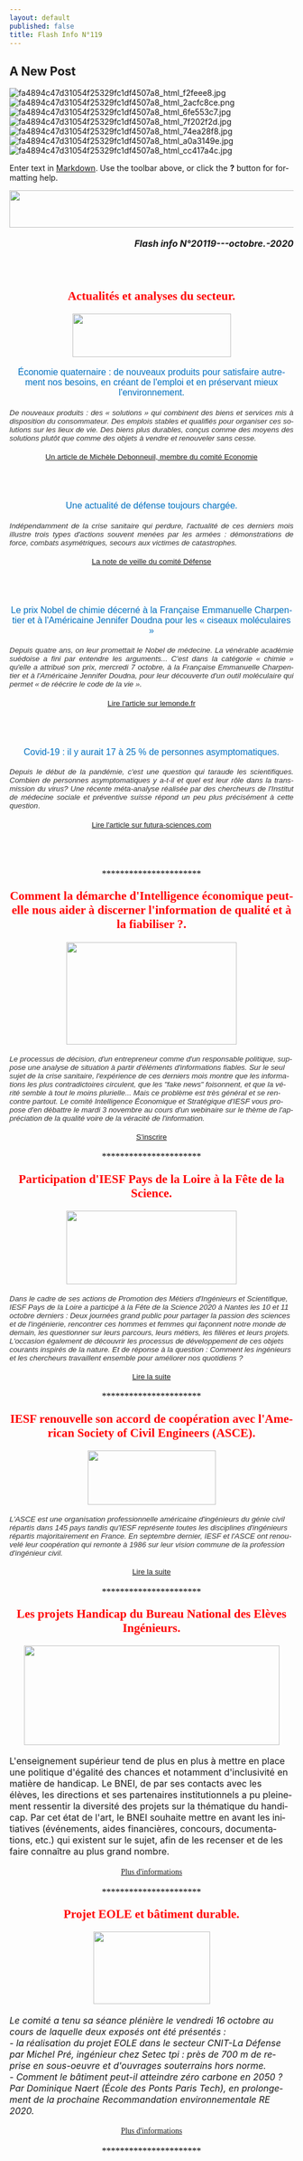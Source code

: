 ```yaml
---
layout: default
published: false
title: Flash Info N°119
---
```

## A New Post
![fa4894c47d31054f25329fc1df4507a8_html_f2feee8.jpg]({{site.baseurl}}/media/fa4894c47d31054f25329fc1df4507a8_html_f2feee8.jpg)
![fa4894c47d31054f25329fc1df4507a8_html_2acfc8ce.png]({{site.baseurl}}/media/fa4894c47d31054f25329fc1df4507a8_html_2acfc8ce.png)
![fa4894c47d31054f25329fc1df4507a8_html_6fe553c7.jpg]({{site.baseurl}}/media/fa4894c47d31054f25329fc1df4507a8_html_6fe553c7.jpg)
![fa4894c47d31054f25329fc1df4507a8_html_7f202f2d.jpg]({{site.baseurl}}/media/fa4894c47d31054f25329fc1df4507a8_html_7f202f2d.jpg)
![fa4894c47d31054f25329fc1df4507a8_html_74ea28f8.jpg]({{site.baseurl}}/media/fa4894c47d31054f25329fc1df4507a8_html_74ea28f8.jpg)
![fa4894c47d31054f25329fc1df4507a8_html_a0a3149e.jpg]({{site.baseurl}}/media/fa4894c47d31054f25329fc1df4507a8_html_a0a3149e.jpg)
![fa4894c47d31054f25329fc1df4507a8_html_cc417a4c.jpg]({{site.baseurl}}/media/fa4894c47d31054f25329fc1df4507a8_html_cc417a4c.jpg)

Enter text in [Markdown](http://daringfireball.net/projects/markdown/). Use the toolbar above, or click the **?** button for formatting help.


<BODY LANG="fr-FR" LINK="#0000ff" DIR="LTR">
<P ALIGN=CENTER STYLE="margin-bottom: 0.19in"><IMG SRC="fa4894c47d31054f25329fc1df4507a8_html_74ea28f8.jpg" NAME="Image 2" ALIGN=BOTTOM WIDTH=680 HEIGHT=66 BORDER=0></P>
<P ALIGN=RIGHT STYLE="margin-bottom: 0.19in"><FONT SIZE=3><I><B>Flash
info N°20119---octobre.-2020</B></I></FONT></P>
<P ALIGN=CENTER STYLE="margin-bottom: 0.19in"><BR><BR>
</P>
<P ALIGN=CENTER STYLE="margin-bottom: 0.19in"><FONT COLOR="#ff0000"><FONT FACE="Engravers MT, serif"><FONT SIZE=4 STYLE="font-size: 16pt"><B>Actualités
et analyses du secteur.</B></FONT></FONT></FONT></P>
<P ALIGN=CENTER STYLE="margin-bottom: 0.19in"><IMG SRC="fa4894c47d31054f25329fc1df4507a8_html_2acfc8ce.png" NAME="Image 1" ALIGN=BOTTOM WIDTH=281 HEIGHT=77 BORDER=0></P>
<P ALIGN=CENTER STYLE="margin-bottom: 0.19in"><FONT FACE="Times New Roman, serif"><FONT SIZE=3><FONT COLOR="#0070c0"><FONT FACE="Arial, serif">Économie
quaternaire : de nouveaux produits pour satisfaire autrement nos
besoins, en créant de l'emploi et en préservant mieux
l'environnement</FONT></FONT><FONT COLOR="#0070c0">.</FONT></FONT></FONT></P>
<P ALIGN=JUSTIFY STYLE="margin-bottom: 0.19in"><FONT FACE="Times New Roman, serif"><FONT SIZE=3><EM><FONT COLOR="#333333"><FONT FACE="Arial, serif"><FONT SIZE=2 STYLE="font-size: 10pt">De
nouveaux produits : des « solutions » qui combinent des biens et
services mis à disposition du consommateur. Des emplois stables et
qualifiés pour organiser ces solutions sur les lieux de vie. Des
biens plus durables, conçus comme des moyens des solutions plutôt
que comme des objets à vendre et renouveler sans cesse.</FONT></FONT></FONT></EM>
</FONT></FONT>
</P>
<P ALIGN=CENTER STYLE="margin-bottom: 0.19in"><A HREF="https://bit.ly/353TgbR"><FONT FACE="Arial, serif"><FONT SIZE=2 STYLE="font-size: 10pt">Un
article de Michèle Debonneuil, membre du comité Economie</FONT></FONT></A></P>
<P ALIGN=CENTER STYLE="margin-bottom: 0.19in"><BR><BR>
</P>
<P ALIGN=CENTER STYLE="margin-bottom: 0.19in"><FONT FACE="Times New Roman, serif"><FONT SIZE=3><FONT COLOR="#0070c0"><FONT FACE="Arial, serif">Une
actualité de défense toujours chargée</FONT></FONT><FONT COLOR="#0070c0">.</FONT></FONT></FONT></P>
<P ALIGN=JUSTIFY STYLE="margin-bottom: 0.19in"><FONT FACE="Times New Roman, serif"><FONT SIZE=3><EM><FONT COLOR="#333333"><FONT FACE="Arial, serif"><FONT SIZE=2 STYLE="font-size: 10pt">Indépendamment
de la crise sanitaire qui perdure, l'actualité de ces derniers mois
illustre trois types d'actions souvent menées par les armées :
démonstrations de force, combats asymétriques, secours aux victimes
de catastrophes.</FONT></FONT></FONT></EM> </FONT></FONT>
</P>
<P ALIGN=CENTER STYLE="margin-bottom: 0.19in"><A HREF="https://bit.ly/2HiIPZK"><FONT FACE="Arial, serif"><FONT SIZE=2 STYLE="font-size: 10pt">La
note de veille du comité Défense</FONT></FONT></A></P>
<P ALIGN=CENTER STYLE="margin-bottom: 0.19in"><BR><BR>
</P>
<P ALIGN=CENTER STYLE="margin-bottom: 0.19in"><FONT COLOR="#0070c0"><FONT FACE="Arial, serif"><FONT SIZE=3>Le
prix Nobel de chimie décerné à la Française Emmanuelle
Charpentier et à l'Américaine Jennifer Doudna pour les « ciseaux
moléculaires »</FONT></FONT></FONT></P>
<P ALIGN=JUSTIFY STYLE="margin-bottom: 0.19in"><EM><FONT COLOR="#333333"><FONT FACE="Arial, serif"><FONT SIZE=2 STYLE="font-size: 10pt">Depuis
quatre ans, on leur promettait le Nobel de médecine. La vénérable
académie suédoise a fini par entendre les arguments... C'est dans
la catégorie « chimie » qu'elle a attribué son prix, mercredi 7
octobre, à la Française Emmanuelle Charpentier et à l'Américaine
Jennifer Doudna, pour leur découverte d'un outil moléculaire qui
permet « de réécrire le code de la vie ».</FONT></FONT></FONT></EM></P>
<P ALIGN=CENTER STYLE="margin-bottom: 0.19in"><A HREF="https://bit.ly/3dvdbV9"><FONT FACE="Arial, serif"><FONT SIZE=2 STYLE="font-size: 10pt">Lire
l'article sur lemonde.fr</FONT></FONT></A></P>
<P ALIGN=CENTER STYLE="margin-bottom: 0.19in"><BR><BR>
</P>
<P ALIGN=CENTER STYLE="margin-bottom: 0.19in"><FONT COLOR="#0070c0"><FONT FACE="Arial, serif"><FONT SIZE=3>Covid-19
: il y aurait 17 à 25 % de personnes asymptomatiques.</FONT></FONT></FONT></P>
<P ALIGN=JUSTIFY STYLE="margin-bottom: 0.19in"><FONT FACE="Times New Roman, serif"><FONT SIZE=3><EM><FONT COLOR="#333333"><FONT FACE="Arial, serif"><FONT SIZE=2 STYLE="font-size: 10pt">Depuis
le début de la pandémie, c'est une question qui taraude les
scientifiques. Combien de personnes asymptomatiques y a-t-il et quel
est leur rôle dans la transmission du virus? Une récente
méta-analyse réalisée par des chercheurs de l'Institut de médecine
sociale et préventive suisse répond un peu plus précisément à
cette question</FONT></FONT></FONT></EM><EM><FONT COLOR="#333333"><FONT FACE="Arial, serif"><FONT SIZE=2 STYLE="font-size: 10pt"><SPAN STYLE="font-style: normal">.</SPAN></FONT></FONT></FONT></EM></FONT></FONT></P>
<P ALIGN=CENTER STYLE="margin-bottom: 0.19in"><A HREF="https://bit.ly/2SZzj0j"><FONT FACE="Arial, serif"><FONT SIZE=2 STYLE="font-size: 10pt">Lire
l'article sur futura-sciences.com</FONT></FONT> </A>
</P>
<P ALIGN=CENTER STYLE="margin-bottom: 0.19in"><BR><BR>
</P>
<P ALIGN=CENTER STYLE="margin-bottom: 0.19in"><FONT COLOR="#000000"><FONT FACE="Calibri, serif"><FONT SIZE=3>**********************</FONT></FONT></FONT></P>
<P ALIGN=CENTER STYLE="margin-bottom: 0.19in"><FONT COLOR="#ff0000"><FONT FACE="Engravers MT, serif"><FONT SIZE=4 STYLE="font-size: 16pt"><B>Comment
la démarche d'Intelligence économique peut-elle nous aider à
discerner l'information de qualité et à la fiabiliser ?.</B></FONT></FONT></FONT></P>
<P ALIGN=CENTER STYLE="margin-bottom: 0.19in"><IMG SRC="fa4894c47d31054f25329fc1df4507a8_html_f2feee8.jpg" NAME="Image 7" ALIGN=BOTTOM WIDTH=302 HEIGHT=181 BORDER=0></P>
<P STYLE="margin-bottom: 0.19in"><EM><FONT COLOR="#333333"><FONT FACE="Arial, serif"><FONT SIZE=2 STYLE="font-size: 10pt">Le
processus de décision, d'un entrepreneur comme d'un responsable
politique, suppose une analyse de situation à partir d'éléments
d'informations fiables. Sur le seul sujet de la crise sanitaire,
l'expérience de ces derniers mois montre que les informations les
plus contradictoires circulent, que les &quot;fake news&quot;
foisonnent, et que la vérité semble à tout le moins plurielle...
Mais ce problème est très général et se rencontre partout. Le
comité Intelligence Économique et Stratégique d'IESF vous propose
d'en débattre le mardi 3 novembre au cours d'un webinaire sur le
thème de l'appréciation de la qualité voire de la véracité de
l'information.</FONT></FONT></FONT></EM></P>
<P ALIGN=CENTER STYLE="margin-bottom: 0.19in"><A HREF="https://bit.ly/2SYjEOG"><FONT FACE="Arial, serif"><FONT SIZE=2 STYLE="font-size: 10pt">S'inscrire</FONT></FONT></A></P>
<P ALIGN=CENTER STYLE="margin-bottom: 0.19in"><FONT COLOR="#000000"><FONT FACE="Calibri, serif"><FONT SIZE=3>**********************</FONT></FONT></FONT></P>
<P ALIGN=CENTER STYLE="margin-bottom: 0.19in"><FONT COLOR="#ff0000"><FONT FACE="Engravers MT, serif"><FONT SIZE=4 STYLE="font-size: 16pt"><B>Participation
d'IESF Pays de la Loire à la Fête de la Science.</B></FONT></FONT></FONT></P>
<P ALIGN=CENTER STYLE="margin-bottom: 0.19in"><IMG SRC="fa4894c47d31054f25329fc1df4507a8_html_a0a3149e.jpg" NAME="Image 3" ALIGN=BOTTOM WIDTH=302 HEIGHT=130 BORDER=0></P>
<P STYLE="margin-bottom: 0.19in"><EM><FONT COLOR="#333333"><FONT FACE="Arial, serif"><FONT SIZE=2 STYLE="font-size: 10pt">Dans
le cadre de ses actions de Promotion des Métiers d'Ingénieurs et
Scientifique, IESF Pays de la Loire a participé à la Fête de la
Science 2020 à Nantes les 10 et 11 octobre derniers : Deux journées
grand public pour partager la passion des sciences et de
l'ingénierie, rencontrer ces hommes et femmes qui façonnent notre
monde de demain, les questionner sur leurs parcours, leurs métiers,
les filières et leurs projets. L'occasion également de découvrir
les processus de développement de ces objets courants inspirés de
la nature. Et de réponse à la question : Comment les ingénieurs et
les chercheurs travaillent ensemble pour améliorer nos quotidiens ?</FONT></FONT></FONT></EM></P>
<P ALIGN=CENTER STYLE="margin-bottom: 0.19in"><A HREF="https://bit.ly/2TbUhJE"><FONT FACE="Arial, serif"><FONT SIZE=2 STYLE="font-size: 10pt">Lire
la suite</FONT></FONT></A></P>
<P ALIGN=CENTER STYLE="margin-bottom: 0.19in"><FONT COLOR="#000000"><FONT FACE="Calibri, serif"><FONT SIZE=3>**********************</FONT></FONT></FONT></P>
<P ALIGN=CENTER STYLE="margin-bottom: 0.19in"><FONT COLOR="#ff0000"><FONT FACE="Engravers MT, serif"><FONT SIZE=4 STYLE="font-size: 16pt"><B>IESF
renouvelle son accord de coopération avec l'American Society of
Civil Engineers (ASCE).</B></FONT></FONT></FONT></P>
<P ALIGN=CENTER STYLE="margin-bottom: 0.19in"><IMG SRC="fa4894c47d31054f25329fc1df4507a8_html_cc417a4c.jpg" NAME="Image 4" ALIGN=BOTTOM WIDTH=227 HEIGHT=96 BORDER=0></P>
<P STYLE="margin-bottom: 0.19in"><EM><FONT COLOR="#333333"><FONT FACE="Arial, serif"><FONT SIZE=2 STYLE="font-size: 10pt">L'ASCE
est une organisation professionnelle américaine d'ingénieurs du
génie civil répartis dans 145 pays tandis qu'IESF représente
toutes les disciplines d'ingénieurs répartis majoritairement en
France. En septembre dernier, IESF et l'ASCE ont renouvelé leur
coopération qui remonte à 1986 sur leur vision commune de la
profession d'ingénieur civil.</FONT></FONT></FONT></EM></P>
<P ALIGN=CENTER STYLE="margin-bottom: 0.19in"><A HREF="https://bit.ly/34IACq6"><FONT FACE="Arial, serif"><FONT SIZE=2 STYLE="font-size: 10pt">Lire
la suite</FONT></FONT></A></P>
<P ALIGN=CENTER STYLE="margin-bottom: 0.19in"><FONT COLOR="#000000"><FONT FACE="Calibri, serif"><FONT SIZE=3>**********************</FONT></FONT></FONT></P>
<P ALIGN=CENTER STYLE="margin-bottom: 0.19in"><FONT COLOR="#ff0000"><FONT FACE="Engravers MT, serif"><FONT SIZE=4 STYLE="font-size: 16pt"><B>Les
projets Handicap du Bureau National des Elèves Ingénieurs.</B></FONT></FONT></FONT></P>
<P ALIGN=CENTER STYLE="margin-bottom: 0.19in"><IMG SRC="fa4894c47d31054f25329fc1df4507a8_html_6fe553c7.jpg" NAME="Image 5" ALIGN=BOTTOM WIDTH=453 HEIGHT=176 BORDER=0></P>
<P STYLE="margin-bottom: 0.19in"><FONT SIZE=3>L'enseignement
supérieur tend de plus en plus à mettre en place une politique
d'égalité des chances et notamment d'inclusivité en matière de
handicap. Le BNEI, de par ses contacts avec les élèves, les
directions et ses partenaires institutionnels a pu pleinement
ressentir la diversité des projets sur la thématique du handicap.
Par cet état de l'art, le BNEI souhaite mettre en avant les
initiatives (événements, aides financières, concours,
documentations, etc.) qui existent sur le sujet, afin de les recenser
et de les faire connaître au plus grand nombre.</FONT></P>
<P ALIGN=CENTER STYLE="margin-bottom: 0.19in"><A HREF="https://www.bnei.fr/blog/2020/09/16/handicap-etat-de-lart/"><FONT FACE="Calibri, serif">Plus
d'informations</FONT></A></P>
<P ALIGN=CENTER STYLE="margin-bottom: 0.19in"><FONT COLOR="#000000"><FONT FACE="Calibri, serif"><FONT SIZE=3>**********************</FONT></FONT></FONT></P>
<P ALIGN=CENTER STYLE="margin-bottom: 0.19in"><FONT COLOR="#ff0000"><FONT FACE="Engravers MT, serif"><FONT SIZE=4 STYLE="font-size: 16pt"><B>Projet
EOLE et bâtiment durable.</B></FONT></FONT></FONT></P>
<P ALIGN=CENTER STYLE="margin-bottom: 0.19in"><IMG SRC="fa4894c47d31054f25329fc1df4507a8_html_7f202f2d.jpg" NAME="Image 6" ALIGN=BOTTOM WIDTH=207 HEIGHT=128 BORDER=0></P>
<P STYLE="margin-bottom: 0.19in"><FONT SIZE=3><I>Le comité a tenu sa
séance plénière le vendredi 16 octobre au cours de laquelle deux
exposés ont été présentés : <BR>- la réalisation du projet EOLE
dans le secteur CNIT-La Défense par Michel Pré, ingénieur chez
Setec tpi : près de 700 m de reprise en sous-oeuvre et d'ouvrages
souterrains hors norme. <BR>- Comment le bâtiment peut-il atteindre
zéro carbone en 2050 ? Par Dominique Naert (École des Ponts Paris
Tech), en prolongement de la prochaine Recommandation
environnementale RE 2020.</I></FONT></P>
<P ALIGN=CENTER STYLE="margin-bottom: 0.19in"><A HREF="https://www.iesf.fr/752_p_43171/comite-genie-civil-et-batiment.html"><FONT FACE="Calibri, serif">Plus
d'informations</FONT></A></P>
<P ALIGN=CENTER STYLE="margin-bottom: 0.19in"><FONT COLOR="#000000"><FONT FACE="Calibri, serif"><FONT SIZE=3>**********************</FONT></FONT></FONT></P>
</BODY>